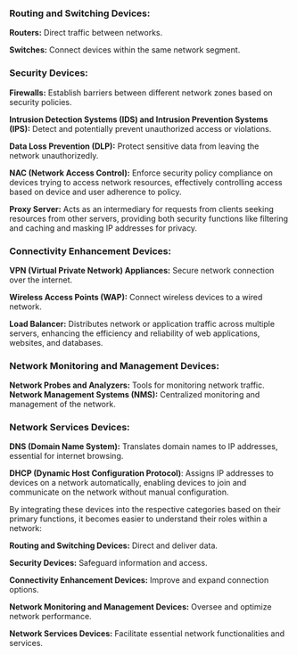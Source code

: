 ### Routing and Switching Devices:

**Routers:** Direct traffic between networks.

**Switches:** Connect devices within the same network segment.
### Security Devices:

**Firewalls:** Establish barriers between different network zones based on security policies.

**Intrusion Detection Systems (IDS) and Intrusion Prevention Systems (IPS):** Detect and potentially prevent unauthorized access or violations.

**Data Loss Prevention (DLP):** Protect sensitive data from leaving the network unauthorizedly.

**NAC (Network Access Control):** Enforce security policy compliance on devices trying to access network resources, effectively controlling access based on device and user adherence to policy.

**Proxy Server:** Acts as an intermediary for requests from clients seeking resources from other servers, providing both security functions like filtering and caching and masking IP addresses for privacy.
### Connectivity Enhancement Devices:

**VPN (Virtual Private Network) Appliances:** Secure network connection over the internet.

**Wireless Access Points (WAP):** Connect wireless devices to a wired network.

**Load Balancer:** Distributes network or application traffic across multiple servers, enhancing the efficiency and reliability of web applications, websites, and databases.
### Network Monitoring and Management Devices:

**Network Probes and Analyzers:** Tools for monitoring network traffic.
**Network Management Systems (NMS):** Centralized monitoring and management of the network.
### Network Services Devices:

**DNS (Domain Name System):** Translates domain names to IP addresses, essential for internet browsing.

**DHCP (Dynamic Host Configuration Protocol)**: Assigns IP addresses to devices on a network automatically, enabling devices to join and communicate on the network without manual configuration.

By integrating these devices into the respective categories based on their primary functions, it becomes easier to understand their roles within a network:

**Routing and Switching Devices:** Direct and deliver data.

**Security Devices:** Safeguard information and access.

**Connectivity Enhancement Devices:** Improve and expand connection options.

**Network Monitoring and Management Devices:** Oversee and optimize network performance.

**Network Services Devices:** Facilitate essential network functionalities and services.